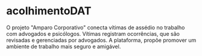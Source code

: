 # acolhimentoDAT
O projeto "Amparo Corporativo" conecta vítimas de assédio no trabalho com advogados e psicólogos. Vítimas registram ocorrências, que são revisadas e gerenciadas por advogados. A plataforma, propõe promover um ambiente de trabalho mais seguro e amigável.
